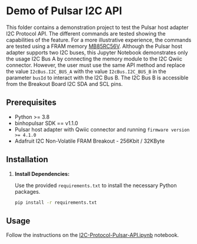 # Demo of Pulsar I2C API

This folder contains a demonstration project to test the Pulsar host adapter I2C Protocol API. The different commands are tested showing the capabilities of the feature. For a more illustrative experience, the commands are tested using a FRAM memory [MB85RC56V](https://cdn-learn.adafruit.com/assets/assets/000/043/904/original/MB85RC256V-DS501-00017-3v0-E.pdf?1500009796). Although the Pulsar host adapter supports two I2C buses, this Jupyter Notebook demonstrates only the usage I2C Bus A by connecting the memory module to the I2C Qwiic connector. However, the user must use the same API method and replace the value `I2cBus.I2C_BUS_A` with the value `I2cBus.I2C_BUS_B` in the parameter `busId` to interact with the I2C Bus B. The I2C Bus B is accessible from the Breakout Board I2C SDA and SCL pins.

## Prerequisites

- Python >= 3.8
- binhopulsar SDK == v1.1.0
- Pulsar host adapter with Qwiic connector and running `firmware version >= 4.1.0`
- Adafruit I2C Non-Volatile FRAM Breakout - 256Kbit / 32KByte

## Installation

1. **Install Dependencies:**

   Use the provided `requirements.txt` to install the necessary Python packages.

   ```bash
   pip install -r requirements.txt
   ```

## Usage

Follow the instructions on the [I2C-Protocol-Pulsar-API.ipynb](I2C-Protocol-Pulsar-API.ipynb) notebook.